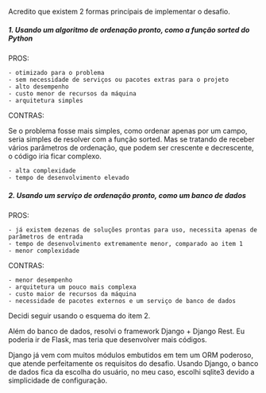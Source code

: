 Acredito que existem 2 formas princípais de implementar o desafio.

##### 1. Usando um algoritmo de ordenação pronto, como a função sorted do Python

PROS:
``` 
- otimizado para o problema
- sem necessidade de serviços ou pacotes extras para o projeto
- alto desempenho
- custo menor de recursos da máquina
- arquitetura simples
```
    
CONTRAS:

Se o problema fosse mais simples, como ordenar apenas por um campo, seria simples de resolver com a função sorted.
Mas se tratando de receber vários parâmetros de ordenação, que podem ser crescente e decrescente, o código iria ficar complexo.
```
- alta complexidade
- tempo de desenvolvimento elevado
````


##### 2. Usando um serviço de ordenação pronto, como um banco de dados

PROS:
```
- já existem dezenas de soluções prontas para uso, necessita apenas de parâmetros de entrada
- tempo de desenvolvimento extremamente menor, comparado ao item 1
- menor complexidade
```

CONTRAS:
```
- menor desempenho
- arquitetura um pouco mais complexa
- custo maior de recursos da máquina
- necessidade de pacotes externos e um serviço de banco de dados
```


Decidi seguir usando o esquema do item 2.

Além do banco de dados, resolvi o framework Django + Django Rest. Eu poderia ir de Flask, mas teria
que desenvolver mais códigos. 

Django já vem com muitos módulos embutidos em tem um ORM poderoso, que atende
perfeitamente os requisitos do desafio. Usando Django, o banco de dados fica 
da escolha do usuário, no meu caso, escolhi sqlite3 devido a simplicidade
de configuração.
